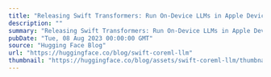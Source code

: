 ```yaml
---
title: "Releasing Swift Transformers: Run On-Device LLMs in Apple Devices"
description: ""
summary: "Releasing Swift Transformers: Run On-Device LLMs in Apple Devices I have a lot of respect for iOS/Ma..."
pubDate: "Tue, 08 Aug 2023 00:00:00 GMT"
source: "Hugging Face Blog"
url: "https://huggingface.co/blog/swift-coreml-llm"
thumbnail: "https://huggingface.co/blog/assets/swift-coreml-llm/thumbnail.png"
---
```


